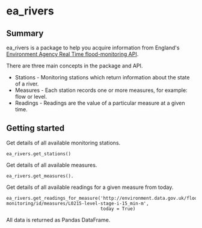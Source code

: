 # ea_rivers

## Summary

ea_rivers is a package to help you acquire information from England's [Environment Agency Real Time flood-monitoring API](https://environment.data.gov.uk/flood-monitoring/doc/reference).

There are three main concepts in the package and API.

* Stations - Monitoring stations which return information about the state of a river.
* Measures - Each station records one or more measures, for example: flow or level.
* Readings - Readings are the value of a particular measure at a given time.

## Getting started

Get details of all available monitoring stations.

    ea_rivers.get_stations()

Get details of all available measures.

    ea_rivers.get_measures().
    
Get details of all available readings for a given measure from today.

    ea_rivers.get_readings_for_measure('http://environment.data.gov.uk/flood-monitoring/id/measures/L0215-level-stage-i-15_min-m', 
                                       today = True)

All data is returned as Pandas DataFrame.
